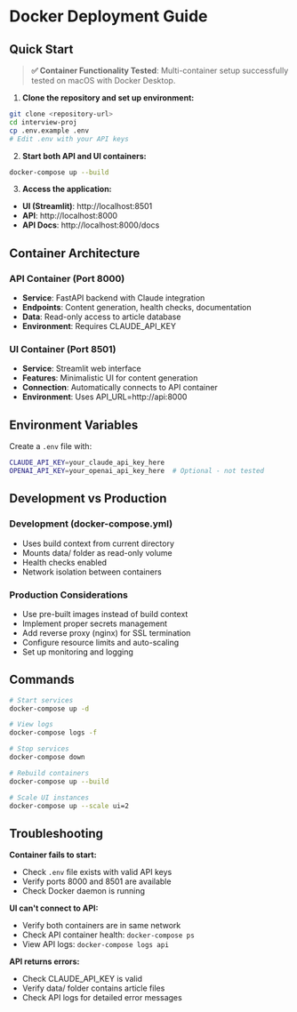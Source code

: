 # Docker Deployment Guide

## Quick Start

> **✅ Container Functionality Tested**: Multi-container setup successfully tested on macOS with Docker Desktop.

1. **Clone the repository and set up environment:**
```bash
git clone <repository-url>
cd interview-proj
cp .env.example .env
# Edit .env with your API keys
```

2. **Start both API and UI containers:**
```bash
docker-compose up --build
```

3. **Access the application:**
- **UI (Streamlit)**: http://localhost:8501
- **API**: http://localhost:8000
- **API Docs**: http://localhost:8000/docs

## Container Architecture

### API Container (Port 8000)
- **Service**: FastAPI backend with Claude integration
- **Endpoints**: Content generation, health checks, documentation
- **Data**: Read-only access to article database
- **Environment**: Requires CLAUDE_API_KEY

### UI Container (Port 8501) 
- **Service**: Streamlit web interface
- **Features**: Minimalistic UI for content generation
- **Connection**: Automatically connects to API container
- **Environment**: Uses API_URL=http://api:8000

## Environment Variables

Create a `.env` file with:
```bash
CLAUDE_API_KEY=your_claude_api_key_here
OPENAI_API_KEY=your_openai_api_key_here  # Optional - not tested
```

## Development vs Production

### Development (docker-compose.yml)
- Uses build context from current directory
- Mounts data/ folder as read-only volume
- Health checks enabled
- Network isolation between containers

### Production Considerations
- Use pre-built images instead of build context
- Implement proper secrets management
- Add reverse proxy (nginx) for SSL termination
- Configure resource limits and auto-scaling
- Set up monitoring and logging

## Commands

```bash
# Start services
docker-compose up -d

# View logs
docker-compose logs -f

# Stop services  
docker-compose down

# Rebuild containers
docker-compose up --build

# Scale UI instances
docker-compose up --scale ui=2
```

## Troubleshooting

**Container fails to start:**
- Check `.env` file exists with valid API keys
- Verify ports 8000 and 8501 are available
- Check Docker daemon is running

**UI can't connect to API:**
- Verify both containers are in same network
- Check API container health: `docker-compose ps`
- View API logs: `docker-compose logs api`

**API returns errors:**
- Check CLAUDE_API_KEY is valid
- Verify data/ folder contains article files
- Check API logs for detailed error messages